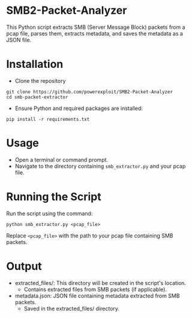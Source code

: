 # SMB2-Packet-Analyzer
This Python script extracts SMB (Server Message Block) packets from a pcap file, parses them, extracts metadata, and saves the metadata as a JSON file.

# Installation
- Clone the repository
```
git clone https://github.com/powerexploit/SMB2-Packet-Analyzer
cd smb-packet-extractor
```

- Ensure Python and required packages are installed:
```
pip install -r requirements.txt
```

# Usage
- Open a terminal or command prompt.
- Navigate to the directory containing `smb_extractor.py` and your pcap file.

# Running the Script
Run the script using the command:
```
python smb_extractor.py <pcap_file>
```

Replace `<pcap_file>` with the path to your pcap file containing SMB packets.

# Output
- extracted_files/: This directory will be created in the script's location.
    - Contains extracted files from SMB packets (if applicable).
- metadata.json: JSON file containing metadata extracted from SMB packets.
    - Saved in the extracted_files/ directory.